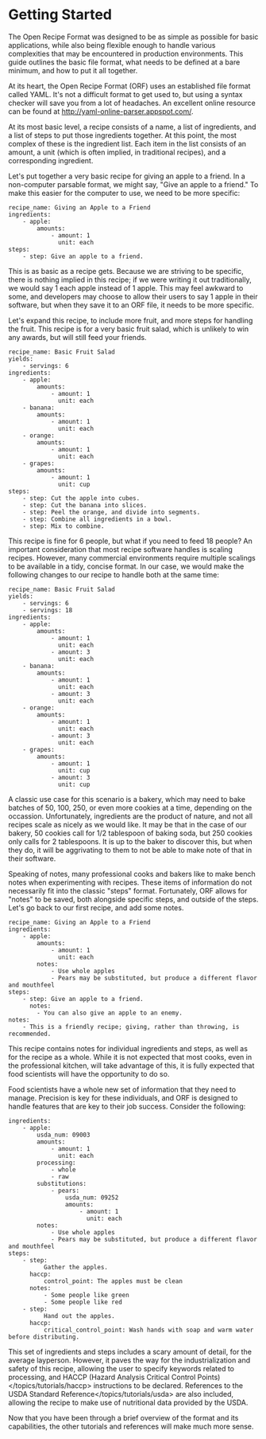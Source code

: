 # Getting Started

The Open Recipe Format was designed to be as simple as possible for basic applications, while also being flexible enough to handle various complexities that may be encountered in production environments. This guide outlines the basic file format, what needs to be defined at a bare minimum, and how to put it all together.

At its heart, the Open Recipe Format (ORF) uses an established file format called YAML. It's not a difficult format to get used to, but using a syntax checker will save you from a lot of headaches. An excellent online resource can be found at http://yaml-online-parser.appspot.com/.

At its most basic level, a recipe consists of a name, a list of ingredients, and a list of steps to put those ingredients together. At this point, the most complex of these is the ingredient list. Each item in the list consists of an amount, a unit (which is often implied, in traditional recipes), and a corresponding ingredient.

Let's put together a very basic recipe for giving an apple to a friend. In a non-computer parsable format, we might say, "Give an apple to a friend." To make this easier for the computer to use, we need to be more specific:

``` sourceCode
recipe_name: Giving an Apple to a Friend
ingredients:
    - apple:
        amounts:
            - amount: 1
              unit: each
steps:
    - step: Give an apple to a friend.
```

This is as basic as a recipe gets. Because we are striving to be specific, there is nothing implied in this recipe; if we were writing it out traditionally, we would say 1 each apple instead of 1 apple. This may feel awkward to some, and developers may choose to allow their users to say 1 apple in their software, but when they save it to an ORF file, it needs to be more specific.

Let's expand this recipe, to include more fruit, and more steps for handling the fruit. This recipe is for a very basic fruit salad, which is unlikely to win any awards, but will still feed your friends.

``` sourceCode
recipe_name: Basic Fruit Salad
yields:
    - servings: 6
ingredients:
    - apple:
        amounts:
            - amount: 1
              unit: each
    - banana:
        amounts:
            - amount: 1
              unit: each
    - orange:
        amounts:
            - amount: 1
              unit: each
    - grapes:
        amounts:
            - amount: 1
              unit: cup
steps:
    - step: Cut the apple into cubes.
    - step: Cut the banana into slices.
    - step: Peel the orange, and divide into segments.
    - step: Combine all ingredients in a bowl.
    - step: Mix to combine.
```

This recipe is fine for 6 people, but what if you need to feed 18 people? An important consideration that most recipe software handles is scaling recipes. However, many commercial environments require multiple scalings to be available in a tidy, concise format. In our case, we would make the following changes to our recipe to handle both at the same time:

``` sourceCode
recipe_name: Basic Fruit Salad
yields:
    - servings: 6
    - servings: 18
ingredients:
    - apple:
        amounts:
            - amount: 1
              unit: each
            - amount: 3
              unit: each
    - banana:
        amounts:
            - amount: 1
              unit: each
            - amount: 3
              unit: each
    - orange:
        amounts:
            - amount: 1
              unit: each
            - amount: 3
              unit: each
    - grapes:
        amounts:
            - amount: 1
              unit: cup
            - amount: 3
              unit: cup
```

A classic use case for this scenario is a bakery, which may need to bake batches of 50, 100, 250, or even more cookies at a time, depending on the occassion. Unfortunately, ingredients are the product of nature, and not all recipes scale as nicely as we would like. It may be that in the case of our bakery, 50 cookies call for 1/2 tablespoon of baking soda, but 250 cookies only calls for 2 tablespoons. It is up to the baker to discover this, but when they do, it will be aggrivating to them to not be able to make note of that in their software.

Speaking of notes, many professional cooks and bakers like to make bench notes when experimenting with recipes. These items of information do not necessarily fit into the classic "steps" format. Fortunately, ORF allows for "notes" to be saved, both alongside specific steps, and outside of the steps. Let's go back to our first recipe, and add some notes.

``` sourceCode
recipe_name: Giving an Apple to a Friend
ingredients:
    - apple:
        amounts:
            - amount: 1
              unit: each
        notes:
            - Use whole apples
            - Pears may be substituted, but produce a different flavor and mouthfeel
steps:
    - step: Give an apple to a friend.
      notes:
        - You can also give an apple to an enemy.
notes:
    - This is a friendly recipe; giving, rather than throwing, is recommended.
```

This recipe contains notes for individual ingredients and steps, as well as for the recipe as a whole. While it is not expected that most cooks, even in the professional kitchen, will take advantage of this, it is fully expected that food scientists will have the opportunity to do so.

Food scientists have a whole new set of information that they need to manage. Precision is key for these individuals, and ORF is designed to handle features that are key to their job success. Consider the following:

``` sourceCode
ingredients:
    - apple:
        usda_num: 09003
        amounts:
            - amount: 1
              unit: each
        processing:
            - whole
            - raw
        substitutions:
            - pears:
                usda_num: 09252
                amounts:
                    - amount: 1
                      unit: each
        notes:
            - Use whole apples
            - Pears may be substituted, but produce a different flavor and mouthfeel
steps:
    - step:
          Gather the apples.
      haccp:
          control_point: The apples must be clean
      notes:
          - Some people like green
          - Some people like red
    - step:
          Hand out the apples.
      haccp:
          critical_control_point: Wash hands with soap and warm water before distributing.
```

This set of ingredients and steps includes a scary amount of detail, for the average layperson. However, it paves the way for the industrialization and safety of this recipe, allowing the user to specify keywords related to processing, and HACCP (Hazard Analysis Critical Control Points)&lt;/topics/tutorials/haccp&gt; instructions to be declared. References to the USDA Standard Reference&lt;/topics/tutorials/usda&gt; are also included, allowing the recipe to make use of nutritional data provided by the USDA.

Now that you have been through a brief overview of the format and its capabilities, the other tutorials and references will make much more sense.
